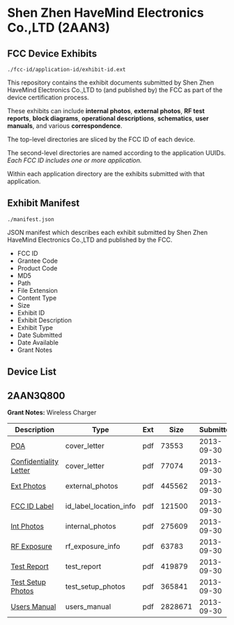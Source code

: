 # Shen Zhen HaveMind Electronics Co.,LTD (2AAN3)
## FCC Device Exhibits

```
./fcc-id/application-id/exhibit-id.ext
```

This repository contains the exhibit documents submitted by Shen Zhen HaveMind Electronics Co.,LTD to (and published by) the FCC as part of the device certification process.

These exhibits can include **internal photos**, **external photos**, **RF test reports**, **block diagrams**, **operational descriptions**, **schematics**, **user manuals**, and various **correspondence**.

The top-level directories are sliced by the FCC ID of each device.

The second-level directories are named according to the application UUIDs. *Each FCC ID includes one or more application.*

Within each application directory are the exhibits submitted with that application. 

## Exhibit Manifest

```
./manifest.json
```

JSON manifest which describes each exhibit submitted by Shen Zhen HaveMind Electronics Co.,LTD and published by the FCC.

- FCC ID
- Grantee Code
- Product Code
- MD5
- Path
- File Extension
- Content Type
- Size
- Exhibit ID
- Exhibit Description
- Exhibit Type
- Date Submitted
- Date Available
- Grant Notes

## Device List
## 2AAN3Q800
**Grant Notes:** Wireless Charger

| Description | Type | Ext | Size | Submitted | Available |
| ----------- | ---- | --- | ---- | --------- | --------- |
| [POA](2AAN3Q800/57bd0de0aca42cac8bfeb2a5c47586dd/2088563.pdf) | cover_letter | pdf | 73553 | 2013-09-30 | 2013-09-30 |
| [Confidentiality Letter](2AAN3Q800/57bd0de0aca42cac8bfeb2a5c47586dd/2088564.pdf) | cover_letter | pdf | 77074 | 2013-09-30 | 2013-09-30 |
| [Ext Photos](2AAN3Q800/57bd0de0aca42cac8bfeb2a5c47586dd/2088566.pdf) | external_photos | pdf | 445562 | 2013-09-30 | 2013-09-30 |
| [FCC ID Label](2AAN3Q800/57bd0de0aca42cac8bfeb2a5c47586dd/2088567.pdf) | id_label_location_info | pdf | 121500 | 2013-09-30 | 2013-09-30 |
| [Int Photos](2AAN3Q800/57bd0de0aca42cac8bfeb2a5c47586dd/2088568.pdf) | internal_photos | pdf | 275609 | 2013-09-30 | 2013-09-30 |
| [RF Exposure](2AAN3Q800/57bd0de0aca42cac8bfeb2a5c47586dd/2088570.pdf) | rf_exposure_info | pdf | 63783 | 2013-09-30 | 2013-09-30 |
| [Test Report](2AAN3Q800/57bd0de0aca42cac8bfeb2a5c47586dd/2088572.pdf) | test_report | pdf | 419879 | 2013-09-30 | 2013-09-30 |
| [Test Setup Photos](2AAN3Q800/57bd0de0aca42cac8bfeb2a5c47586dd/2088573.pdf) | test_setup_photos | pdf | 365841 | 2013-09-30 | 2013-09-30 |
| [Users Manual](2AAN3Q800/57bd0de0aca42cac8bfeb2a5c47586dd/2088574.pdf) | users_manual | pdf | 2828671 | 2013-09-30 | 2013-09-30 |
